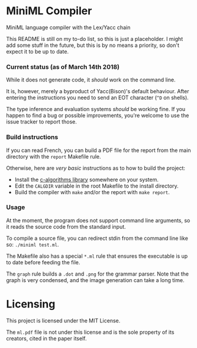 # MiniML Compiler

MiniML language compiler with the Lex/Yacc chain

This README is still on my to-do list, so this is just a placeholder.
I might add some stuff in the future, but this is by no means a priority, so don't expect it to be up to date.

### Current status (as of March 14th 2018)

While it does not generate code, it *should* work on the command line.

It is, however, merely a byproduct of Yacc(Bison)'s default behaviour.
After entering the instructions you need to send an EOT character (`^D` on shells).

The type inference and evaluation systems *should* be working fine.
If you happen to find a bug or possible improvements, you're welcome to use the issue tracker to report those.

### Build instructions

If you can read French, you can build a PDF file for the report from the main directory with the `report` Makefile rule.

Otherwise, here are *very basic* instructions as to how to build the project:

* Install the [c-algorithms library](https://github.com/fragglet/c-algorithms) somewhere on your system.
* Edit the `CALGDIR` variable in the root Makefile to the install directory.
* Build the compiler with `make` and/or the report with `make report`.

### Usage

At the moment, the program does not support command line arguments, so it reads the source code from the standard input.

To compile a source file, you can redirect stdin from the command line like so: `./miniml test.ml`.

The Makefile also has a special `*.ml` rule that ensures the executable is up to date before feeding the file.

The `graph` rule builds a `.dot` and `.png` for the grammar parser.
Note that the graph is very condensed, and the image generation can take a long time.

# Licensing

This project is licensed under the MIT License.

The `ml.pdf` file is not under this license and is the sole property of its creators, cited in the paper itself.
